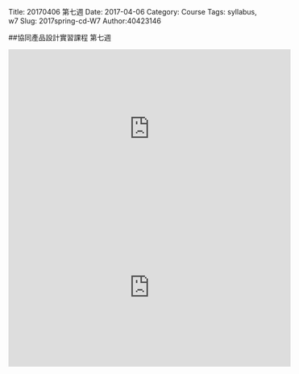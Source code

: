 Title: 20170406 第七週
Date: 2017-04-06
Category: Course
Tags: syllabus, w7
Slug: 2017spring-cd-W7
Author:40423146

<!-- PELICAN_END_SUMMARY -->

##協同產品設計實習課程 第七週


<iframe width="560" height="315" src="https://www.youtube.com/embed/hrk2liTa4Pk" frameborder="0" allowfullscreen></iframe>


<iframe width="560" height="315" src="https://www.youtube.com/embed/YUx1ad5QnOc" frameborder="0" allowfullscreen></iframe>

